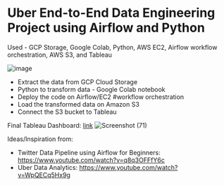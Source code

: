 # Uber End-to-End Data Engineering Project using Airflow and Python
Used - GCP Storage, Google Colab, Python, AWS EC2, Airflow workflow orchestration, AWS S3, and Tableau

![image](https://github.com/VarunKhumaar/Uber-ETL-Pipeline/assets/67249540/d8971fe9-a17b-462f-9bca-823ea9377e3e)



- Extract the data from GCP Cloud Storage
- Python to transform data - Google Colab notebook
- Deploy the code on Airflow/EC2 #workflow orchestration
- Load the transformed data on Amazon S3
- Connect the S3 bucket to Tableau



Final Tableau Dashboard: [link](https://public.tableau.com/app/profile/varunkhumaar)
![Screenshot (71)](https://github.com/VarunKhumaar/Uber-ETL-Pipeline/assets/67249540/5e2eefe1-d231-492b-8bda-329128ee4135)

Ideas/Inspiration from:
- Twitter Data Pipeline using Airflow for Beginners: https://www.youtube.com/watch?v=q8q3OFFfY6c
- Uber Data Analytics: https://www.youtube.com/watch?v=WpQECq5Hx9g
